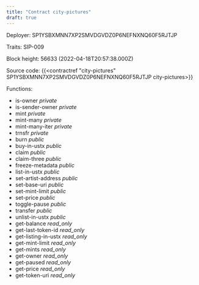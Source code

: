 ```yaml
---
title: "Contract city-pictures"
draft: true
---
```

Deployer: SP1YSBXMNN7XP2SMVDGVDZ0P6NEFNXNQ60F5RJTJP

Traits:
SIP-009 



Block height: 56633 (2022-04-18T20:57:38.000Z)

Source code: {{<contractref "city-pictures" SP1YSBXMNN7XP2SMVDGVDZ0P6NEFNXNQ60F5RJTJP city-pictures>}}

Functions:

* is-owner _private_
* is-sender-owner _private_
* mint _private_
* mint-many _private_
* mint-many-iter _private_
* trnsfr _private_
* burn _public_
* buy-in-ustx _public_
* claim _public_
* claim-three _public_
* freeze-metadata _public_
* list-in-ustx _public_
* set-artist-address _public_
* set-base-uri _public_
* set-mint-limit _public_
* set-price _public_
* toggle-pause _public_
* transfer _public_
* unlist-in-ustx _public_
* get-balance _read_only_
* get-last-token-id _read_only_
* get-listing-in-ustx _read_only_
* get-mint-limit _read_only_
* get-mints _read_only_
* get-owner _read_only_
* get-paused _read_only_
* get-price _read_only_
* get-token-uri _read_only_
